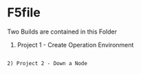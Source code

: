 # F5file
Two Builds are contained in this Folder
1) Project 1 - Create Operation Environment
```

2) Project 2 - Down a Node
```
